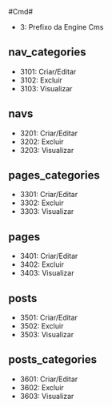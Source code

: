 #Cmd#

- 3: Prefixo da Engine Cms


## nav_categories ##

- 3101: Criar/Editar
- 3102: Excluir
- 3103: Visualizar

## navs ##

- 3201: Criar/Editar
- 3202: Excluir
- 3203: Visualizar


## pages_categories ##

- 3301: Criar/Editar
- 3302: Excluir
- 3303: Visualizar

## pages ##

- 3401: Criar/Editar
- 3402: Excluir
- 3403: Visualizar

## posts ##

- 3501: Criar/Editar
- 3502: Excluir
- 3503: Visualizar

## posts_categories ##

- 3601: Criar/Editar
- 3602: Excluir
- 3603: Visualizar